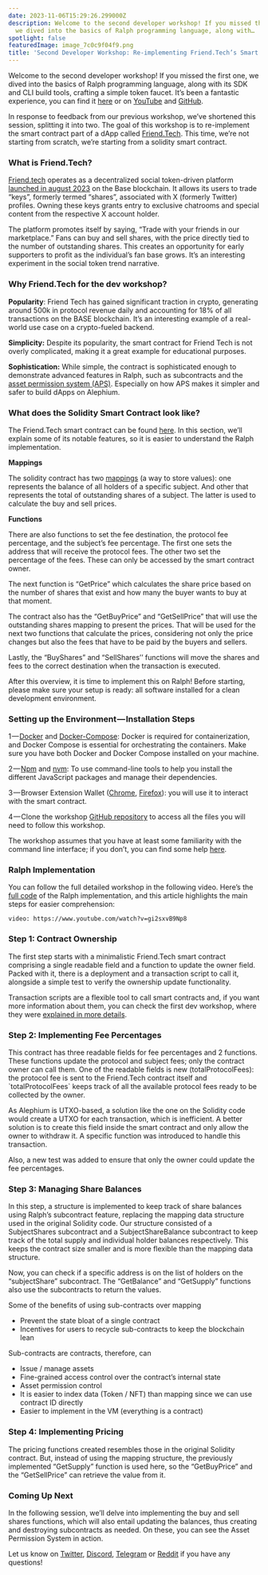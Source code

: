 ```yaml
---
date: 2023-11-06T15:29:26.299000Z
description: Welcome to the second developer workshop! If you missed the first one,
  we dived into the basics of Ralph programming language, along with…
spotlight: false
featuredImage: image_7c0c9f04f9.png
title: 'Second Developer Workshop: Re-implementing Friend.Tech’s Smart Contract in Ralph'
---
```


Welcome to the second developer workshop! If you missed the first one, we dived into the basics of Ralph programming language, along with its SDK and CLI build tools, crafting a simple token faucet. It’s been a fantastic experience, you can find it [here](/news/post/first-developer-workshop-build-a-token-faucet-a6bb2aa7bf68) or on [YouTube](https://www.youtube.com/watch?v=YblUxEcXQuY) and [GitHub](https://github.com/alephium/dev-workshop-01).

In response to feedback from our previous workshop, we’ve shortened this session, splitting it into two. The goal of this workshop is to re-implement the smart contract part of a dApp called [Friend.Tech](https://www.friend.tech/). This time, we’re not starting from scratch, we’re starting from a solidity smart contract.

### What is Friend.Tech?

[Friend.tech](https://twitter.com/friendtech) operates as a decentralized social token-driven platform [launched in august 2023](https://decrypt.co/resources/what-is-friend-tech-the-social-token-driven-decentralized-social-network) on the Base blockchain. It allows its users to trade “keys”, formerly termed “shares”, associated with X (formerly Twitter) profiles. Owning these keys grants entry to exclusive chatrooms and special content from the respective X account holder.

The platform promotes itself by saying, “Trade with your friends in our marketplace.” Fans can buy and sell shares, with the price directly tied to the number of outstanding shares. This creates an opportunity for early supporters to profit as the individual’s fan base grows. It’s an interesting experiment in the social token trend narrative.

### Why Friend.Tech for the dev workshop?

**Popularity**: Friend Tech has gained significant traction in crypto, generating around 500k in protocol revenue daily and accounting for 18% of all transactions on the BASE blockchain. It’s an interesting example of a real-world use case on a crypto-fueled backend.

**Simplicity:** Despite its popularity, the smart contract for Friend Tech is not overly complicated, making it a great example for educational purposes.

**Sophistication:** While simple, the contract is sophisticated enough to demonstrate advanced features in Ralph, such as subcontracts and the [asset permission system (APS)](/news/post/alephiums-aps-eliminating-evm-token-approval-risks-5407e7e70a33). Especially on how APS makes it simpler and safer to build dApps on Alephium.

### What does the Solidity Smart Contract look like?

The Friend.Tech smart contract can be found [here](https://basescan.org/address/0xcf205808ed36593aa40a44f10c7f7c2f67d4a4d4#code). In this section, we’ll explain some of its notable features, so it is easier to understand the Ralph implementation.

**Mappings**

The solidity contract has two [mappings](https://docs.soliditylang.org/en/v0.8.22/types.html#mapping-types) (a way to store values): one represents the balance of all holders of a specific subject. And other that represents the total of outstanding shares of a subject. The latter is used to calculate the buy and sell prices.

<figure id="3dcb" class="graf graf--figure graf--iframe graf-after--p">

</figure>

**Functions**

There are also functions to set the fee destination, the protocol fee percentage, and the subject’s fee percentage. The first one sets the address that will receive the protocol fees. The other two set the percentage of the fees. These can only be accessed by the smart contract owner.

<figure id="49e9" class="graf graf--figure graf--iframe graf-after--p">

</figure>

The next function is “GetPrice” which calculates the share price based on the number of shares that exist and how many the buyer wants to buy at that moment.

<figure id="6892" class="graf graf--figure graf--iframe graf-after--p">

</figure>

The contract also has the “GetBuyPrice” and “GetSellPrice” that will use the outstanding shares mapping to present the prices. That will be used for the next two functions that calculate the prices, considering not only the price changes but also the fees that have to be paid by the buyers and sellers.

<figure id="a8d1" class="graf graf--figure graf--iframe graf-after--p">

</figure>

Lastly, the “BuyShares” and “SellShares’’ functions will move the shares and fees to the correct destination when the transaction is executed.

<figure id="c742" class="graf graf--figure graf--iframe graf-after--p">

</figure>

After this overview, it is time to implement this on Ralph! Before starting, please make sure your setup is ready: all software installed for a clean development environment.

### Setting up the Environment — Installation Steps

1 — [Docker](https://docs.docker.com/get-docker/) and [Docker-Compose](https://docs.docker.com/compose/install/): Docker is required for containerization, and Docker Compose is essential for orchestrating the containers. Make sure you have both Docker and Docker Compose installed on your machine.

2 — [Npm](https://www.npmjs.com/) and [nvm](https://github.com/nvm-sh/nvm): To use command-line tools to help you install the different JavaScript packages and manage their dependencies.

3 — Browser Extension Wallet ([Chrome](https://chrome.google.com/webstore/detail/alephium-extension-wallet/gdokollfhmnbfckbobkdbakhilldkhcj), [Firefox](https://addons.mozilla.org/en-US/firefox/addon/alephiumextensionwallet/)): you will use it to interact with the smart contract.

4 — Clone the workshop [GitHub repository](https://github.com/alephium/dev-workshop-02) to access all the files you will need to follow this workshop.

The workshop assumes that you have at least some familiarity with the command line interface; if you don’t, you can find some help [here](https://www.youtube.com/watch?v=YblUxEcXQuY&amp;t=115s).

### Ralph Implementation

You can follow the full detailed workshop in the following video. Here’s the [full code](https://github.com/alephium/dev-workshop-02/blob/session-1/contracts/friend_tech.ral) of the Ralph implementation, and this article highlights the main steps for easier comprehension:

`video: https://www.youtube.com/watch?v=gi2sxvB9Np8`

### Step 1: Contract Ownership

The first step starts with a minimalistic Friend.Tech smart contract comprising a single readable field and a function to update the owner field. Packed with it, there is a deployment and a transaction script to call it, alongside a simple test to verify the ownership update functionality.

Transaction scripts are a flexible tool to call smart contracts and, if you want more information about them, you can check the first dev workshop, where they were [explained in more details](https://www.youtube.com/watch?v=YblUxEcXQuY&amp;t=2080s).

<figure id="7168" class="graf graf--figure graf--iframe graf-after--p">

</figure>

### Step 2: Implementing Fee Percentages

This contract has three readable fields for fee percentages and 2 functions. These functions update the protocol and subject fees; only the contract owner can call them. One of the readable fields is new (totalProtocolFees): the protocol fee is sent to the Friend.Tech contract itself and \`totalProtocolFees\` keeps track of all the available protocol fees ready to be collected by the owner.

<figure id="3abb" class="graf graf--figure graf--iframe graf-after--p">

</figure>

As Alephium is UTXO-based, a solution like the one on the Solidity code would create a UTXO for each transaction, which is inefficient. A better solution is to create this field inside the smart contract and only allow the owner to withdraw it. A specific function was introduced to handle this transaction.

<figure id="c8e8" class="graf graf--figure graf--iframe graf-after--p">

</figure>

Also, a new test was added to ensure that only the owner could update the fee percentages.

### Step 3: Managing Share Balances

In this step, a structure is implemented to keep track of share balances using Ralph’s subcontract feature, replacing the mapping data structure used in the original Solidity code. Our structure consisted of a SubjectShares subcontract and a SubjectShareBalance subcontract to keep track of the total supply and individual holder balances respectively. This keeps the contract size smaller and is more flexible than the mapping data structure.

<figure id="fa40" class="graf graf--figure graf--iframe graf-after--p">

</figure>

Now, you can check if a specific address is on the list of holders on the “subjectShare” subcontract. The “GetBalance” and “GetSupply” functions also use the subcontracts to return the values.

Some of the benefits of using sub-contracts over mapping

- Prevent the state bloat of a single contract
- Incentives for users to recycle sub-contracts to keep the blockchain lean

Sub-contracts are contracts, therefore, can

- Issue / manage assets
- Fine-grained access control over the contract’s internal state
- Asset permission control
- It is easier to index data (Token / NFT) than mapping since we can use contract ID directly
- Easier to implement in the VM (everything is a contract)

### Step 4: Implementing Pricing

The pricing functions created resembles those in the original Solidity contract. But, instead of using the mapping structure, the previously implemented “GetSupply” function is used here, so the “GetBuyPrice” and the “GetSellPrice” can retrieve the value from it.

<figure id="0a7c" class="graf graf--figure graf--iframe graf-after--p">

</figure>

### Coming Up Next

In the following session, we’ll delve into implementing the buy and sell shares functions, which will also entail updating the balances, thus creating and destroying subcontracts as needed. On these, you can see the Asset Permission System in action.

Let us know on [Twitter](https://twitter.com/alephium), [Discord](/discord), [Telegram](https://t.me/alephiumgroup) or [Reddit](https://www.reddit.com/r/Alephium/) if you have any questions!
